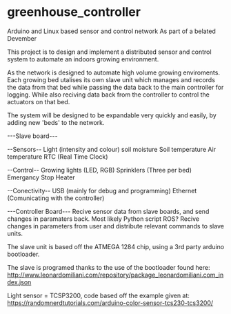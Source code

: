 # greenhouse_controller
Arduino and Linux based sensor and control network
As part of a belated Devember


This project is to design and implement a distributed sensor and control system to automate an indoors growing environment.

As the network is designed to automate high volume growing enviroments. Each growing bed utalises its own slave unit which manages and records the data from that bed while passing the data back to the main controller for logging. While also reciving data back from the controller to control the actuators on that bed.

The system will be designed to be expandable very quickly and easily, by adding new 'beds' to the network.


---Slave board---

--Sensors--
Light (intensity and colour)
soil moisture
Soil temperature
Air temperature
RTC (Real Time Clock)

--Control--
Growing lights (LED, RGB)
Sprinklers (Three per bed)
Emergancy Stop
Heater

--Conectivity--
USB (mainly for debug and programming)
Ethernet (Comunicating with the controller)


---Controller Board---
Recive sensor data from slave boards, and send changes in paramaters back.
Most likely Python script
ROS?
Recive changes in parameters from user and distribute relevant commands to slave units.


The slave unit is based off the ATMEGA 1284 chip, using a 3rd party arduino bootloader.

The slave is programed thanks to the use of the bootloader found here: http://www.leonardomiliani.com/repository/package_leonardomiliani.com_index.json

Light sensor = TCSP3200, code based off the example given at: https://randomnerdtutorials.com/arduino-color-sensor-tcs230-tcs3200/


